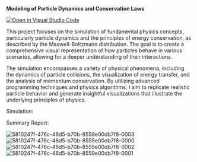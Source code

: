 **Modeling of Particle Dynamics and Conservation Laws**

[![Open in Visual Studio Code](https://classroom.github.com/assets/open-in-vscode-718a45dd9cf7e7f842a935f5ebbe5719a5e09af4491e668f4dbf3b35d5cca122.svg)](https://classroom.github.com/online_ide?assignment_repo_id=15116515&assignment_repo_type=AssignmentRepo)

This project focuses on the simulation of fundamental physics concepts, particularly particle dynamics and the principles of energy conservation, as described by the Maxwell-Boltzmann distribution. The goal is to create a comprehensive visual representation of how particles behave in various scenarios, allowing for a deeper understanding of their interactions.

The simulation encompasses a variety of physical phenomena, including the dynamics of particle collisions, the visualization of energy transfer, and the analysis of momentum conservation. By utilizing advanced programming techniques and physics algorithms, I aim to replicate realistic particle behavior and generate insightful visualizations that illustrate the underlying principles of physics.


Simulation:



Summary Report:

![5810247f-476c-46d5-b70b-8559e00db7f8-0003](https://github.com/user-attachments/assets/501cacc3-e66a-456c-ab03-ac9ccabb5711)
![5810247f-476c-46d5-b70b-8559e00db7f8-0000](https://github.com/user-attachments/assets/59115086-4b44-4748-8438-fbd461bc9178)
![5810247f-476c-46d5-b70b-8559e00db7f8-0002](https://github.com/user-attachments/assets/231bb8cb-e59d-4eb1-953e-4cb5c8bc0b10)
![5810247f-476c-46d5-b70b-8559e00db7f8-0001](https://github.com/user-attachments/assets/2e571552-ce59-489e-86aa-cda03efe5290)
